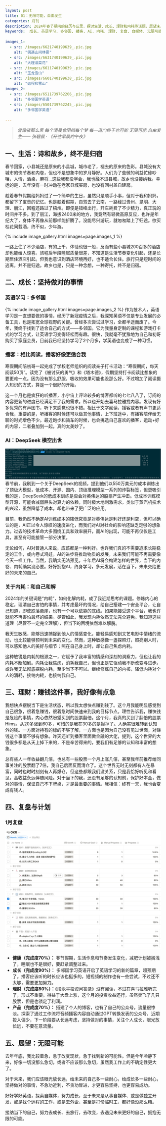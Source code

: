 ```yaml
---
layout: post
title: 01：无限可能，自由发生
categories: 月刊
description: 2024年春节期间的经历与反思，探讨生活、成长、理财和内耗等话题，展望未来的无限可能。
keywords:  成长, 英语学习, 多邻国, 播客, AI, 内耗, 理财, 复盘, 自媒体, 无限可能

images_1:
  - src: /images/6621740199639_.pic.jpg
    alt: "偶遇山间林雾"
  - src: /images/6631740199639_.pic.jpg
    alt: "大理油菜花"
  - src: /images/6611740199639_.pic.jpg
    alt: "玉龙雪山"
  - src: /images/6601740199638_.pic.jpg
    alt: "返程和雪山"
images_2:
  - src: /images/6511739762266_.pic.jpg
    alt: "多邻国学英语"
  - src: /images/6501739762245_.pic.jpg
    alt: "多邻国学英语"
  
---
```


> *曾像夜那么黑 每个清晨曾阻挡每个梦 每一道门终于也可能 无限可能 自由发生—— 张碧晨 · 《开往早晨的午夜》*

## 一、生活：诗和故乡，终不是归宿

春节回家，小县城还是原来的小县城，城市老了，褪去的原来的色彩。县城没有大城市的快节奏和内卷，但也不是想象中的岁月静好。人们为了些微的利益忙碌吵嚷，人情，酒桌，麻将...这些我都没学会，我也融不进县城，故乡也没接纳我。幸运的是，去年没有一时冲动在老家县城买房，也没有回村盖自建房。

趁着春节假期给妈妈过了一个简单的生日，虽然只是顺手小事，但对于我和妈妈，都留下了宝贵的记忆。也是趁着假期，自驾去了云南，一路经过贵州、昆明、大理、丽江，回程还路过了梧州。即便是错峰出行，开车耗费了不少精力，真正玩的时间并不多。到了丽江，海拔2400米的地方，我竟然有轻微高原反应，也许是年纪大了，身体不再像从前那样能折腾了。没能尽兴游玩，就匆匆踏上了归途。欲买桂花同载酒，终不似，少年游。

{% include image_gallery.html images=page.images_1 %}

一路上住了不少酒店，有的上千，体验也很一般，反而有些小县城200百多的酒店却也能给人惊喜。旅程后半段睡眠质量很差，不知道是生活节奏变化引起，还是长期居住酒店引起。但我也意识到酒店环境再好，也不适合长住。旅行只是短时间的逃离，并不是归途。故乡也是，只是一种念想，一种寄托，终不是归宿。

## 二、成长：坚持做对的事情

### 英语学习：多邻国
{% include image_gallery.html images=page.images_2 %}
作为技术人，英语学习是一直想要做的事情，经历了新冠疫情之后，我深知英语不仅是专业发展的必备工具，也是拓宽全球视野的关键。曾经多次尝试过学习，全都半途而废了。今年，我终于找到了适合自己的方式——多邻国。它为我量身定制的课程和游戏打卡式的学习方式，让英语学习变得轻松而有趣。很快，我就毫不犹豫地为自己和初哥购买了家庭会员，目前我已经坚持学习了2个月多，学英语也变成了一种习惯。

### 播客：相比阅读，播客好像更适合我

寒假期间陪初哥一起完成了学校老师组织的阅读亲子打卡活动：“寒假期间，每天阅读50页”。读完了《被讨厌的勇气》和《塔木德》，假期坚持打卡阅读比想象的要更难一点。因为没有那么舒服，吸收的效果可能也没那么好。不过增加了阅读摄入知识的方式，算是一个很好的开始。

这一个月也是疯狂的听播客，小宇宙上评论较多的博客都听的七七八八了，订阅的内容更新的进度已经满足不了我的需求。所以也开始去喜马拉雅找内容。发现有好多优秀的有声图书，听下来感觉也很不错。相比于文字阅读，播客或者有声书更适合我，重要的是，听播客的时候还可以做其他事情，上下班途中，有播客陪伴给无聊的时光增色不少。最近跑步和骑车的时候，也会挑选自己喜欢的播客，运动+好的内容，二者叠加到一起，真的太美妙了。

### AI：DeepSeek 横空出世
![DeepSeek-local-7b.png](/images/DeepSeek-local-7b.png)
春节前，我刷到一个关于DeepSeek的视频，提到他们以550万美元的成本训练出了顶级大模型，低成本、开源、国内、顶级推理模型一系列的炸裂标签，但更吸引我的是，DeepSeek的低成本训练是否会对英伟达的股票产生冲击。低成本训练模型开源，可能会减弱巨头对算力的依赖，同时极大地刺激需求，类似于蒸汽机技术的兴起，虽然降低了成本，却也带来了更广泛的应用。

目前，我仍然不确定AI训练成本的降低究竟是对英伟达是利好还是利空，但可以确认的是，AI正以令人惊叹的速度进化，而我们对AI对社会的影响还缺乏足够的想象力。过去的技术革命大多围绕工具和效率展开，而AI的出现，可能不再仅仅是工具，甚至有可能接管一部分决策。

无论如何，AI对普通人来说，应该都是一种利好。也许我们真的不需要追求长期稳定的工作，或内卷式鸡娃。AI的进步将推动物质的发展，未来我们可能不再需要像今天一样工作。当然，我确实无法预见，十年后AI将会构建怎样的世界，当下的内卷、内耗确实没必要。好好拥抱AI，终身学习，多元发展，活在当下，未来交给更好的未来的自己。

### 关于内耗：和自己和解

2024年的关键词是“内耗”，如何化解内耗，成了我近期思考的课题。修炼内心的稳定，理清自己害怕的事情，并考虑最坏的情况，给自己搭建一个安全平台，让自己知道，即使跌落悬崖，也有一个可以依靠的底线。如果能接受这个平台，我也许就能不再害怕最坏的结果。尽管如此，我发现内耗依然无法完全避免。我知道这些道理（尽管不一定完全理解），但当下的困境依然难以解脱。

我天生敏感，能够迅速捕捉到他人的情感变化，能轻易感知到文艺电影中情绪的流动，也比较能够预判到未来的变化。然而，这种敏感像一盏探照灯，照亮别人时，可以感知他人的美好与细节；照在自己身上时，却让自己焦虑内耗。

这种敏锐是内耗的根源之一，它赋予了我丰富的情感和深刻的洞察力，但也让我的内耗不断加剧。内耗让我焦虑，消耗我自己，但也正是它驱动我不断改变与进步。或许我无法彻底摆脱内耗，至少当下不可以。继续修炼自己的内核，降低内耗对个人的消耗，接纳内耗，也接纳我自己。

## 三、理财：赚钱这件事，我好像有点急

我想快点摆脱当下是生活状态，所以我太想快点赚到钱了。这个月我能明显感觉到自己很急，很着急赚钱，很着急时间快速来到我的目标节点。理性告诉我，赚快钱是危险的事情，内心依然盼望买到的股票翻倍。这个月，我真的买到了翻倍的股票Hims。从20多涨到60多，可惜的是我在30多的是抛掉了。人确实很难转到认知外的钱。一方面对持有的标的不够了解，一方面也是因为自己没有见过世面，对赚钱这个事情不够有想象。昨天还听到播客里面做金融的大佬，提到，这个世界的大钱很多都是从天上掉下来的，不是辛苦得来的，要我们有足够的认知和丰富的想象。

总有些人一年收益翻几倍，也总有一些股票一个月上涨几倍，甚至我年前推荐给同事关注的股票翻了7倍，我自己后面反而清仓了。这个世界无时无刻都有人在暴富，同时也时时刻刻有人再爆仓，但这些都跟我们没关系，只是我恰好听见和看见，高收益永远伴随风险。对于当下的我，还没有足够的认知前，保护好本金，做对的事情，保证自己不下牌桌，才是最重要的事情。我相信：终有一天，我也会变成有钱人。

## 四、复盘与计划

### 1月复盘
![img.png](/images/202501-OKR.png)

- **健康（完成度70%）：** 春节假期，生活作息和节奏发生变化，减肥计划被搁浅了，睡眠也不是很好，要赶紧调整过来。
- **成长（完成度90%）：** 多邻国学习英语开启了英语学习的新的篇章，超预期了。播客应该听的时长应该也挺多的，短视频的制作也有一些尝试，不过还不太够，需要更加努力。
- **理财（完成度80%）：**《段永平投资问答录》没有阅读，不过在喜马拉雅听完了，形式不重要。得益于大盘上涨，这个月的投资收益还行，虽然卖飞了几只股票，但是也锁定了利润。
- **产品（完成度70%）：** 搭建了个人的博客，也有了自己的公众号，流量很惨淡。探索了通过工作流将音频播客内容自动通过GPT转换发表的公众号，近期投入偏少，下一阶段要从长远考虑，坚持做对的事情，关注个人成长，眼光放长远，不要在意流量。

## 五、展望：无限可能

去年年底，我比较着急，急于改变现状，急于找到新的可能性。但是今年冷静下来，好像一切没那么急切，或者不应该那么急切，虽然我工作上的不确定性更大了。

对于未来，我们应该眼光放长远，给未来的自己多一些耐心，给成长多一些耐心，坚持做对的事情，不急功近利，不贪功冒进，才更容易坚持，也更容易成功。

好好学好英语，探索自媒体，努力成长，至于未来是从事自媒体、或是做独立开发，或是找个远程的工作，或是去外企，甚至是打份临时工，都好像没那么糟。

接纳当下的自己，努力去成长、去旅行，去改变，去遇见未来更好的自己，拥抱无限的可能。
